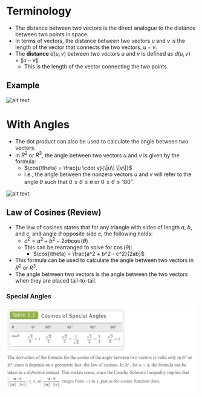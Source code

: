 # Terminology

- The distance between two vectors is the direct analogue to the distance between two points in space.
- In terms of vectors, the distance between two vectors $u$ and $v$ is the length of the vector that connects the two vectors, $u - v$.
- The **distance** $d(u, v)$ between two vectors $u$ and $v$ is defined as $d(u, v) = \|u - v\|$.
  - This is the length of the vector connecting the two points.

## Example

![alt text](pictures/distance.png)


# With Angles

- The dot product can also be used to calculate the angle between two vectors.
- In $R^2$ or $R^3$, the angle between two vectors $u$ and $v$ is given by the formula:
  - $\cos(\theta) = \frac{u \cdot v}{\|u\| \|v\|}$
  - I.e., the angle between the nonzero vectors $u$ and $v$ will refer to the angle $\theta$ such that $0 \leq \theta \leq \pi$ or $0 \leq \theta \leq 180^\circ$.


![alt text](pictures/angle-difference-formula.png)

## Law of Cosines (Review)

- The law of cosines states that for any triangle with sides of length $a$, $b$, and $c$, and angle $\theta$ opposite side $c$, the following holds:
  - $c^2 = a^2 + b^2 - 2ab\cos(\theta)$
  - This can be rearranged to solve for $\cos(\theta)$:
    - $\cos(\theta) = \frac{a^2 + b^2 - c^2}{2ab}$
- This formula can be used to calculate the angle between two vectors in $R^2$ or $R^3$.
- The angle between two vectors is the angle between the two vectors when they are placed tail-to-tail.

### Special Angles 


![alt text](pictures/cosines-special-angles.png)